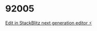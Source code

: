 # 92005

[Edit in StackBlitz next generation editor ⚡️](https://stackblitz.com/~/github.com/elim-minwoo/92005)